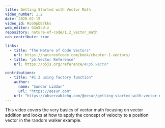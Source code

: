 ```yaml
---
title: Getting Started with Vector Math
video_number: 1.2
date: 2020-02-15
video_id: Rob0pbE7kks
web_editor: GGn5cd-z
repository: nature-of-code/1.2_vector_math
can_contribute: true

links:
  - title: "The Nature of Code Vectors"
    url: https://natureofcode.com/book/chapter-1-vectors/
  - title: "p5.Vector Reference"
    url: https://p5js.org/reference/#/p5.Vector

contributions:
  - title: "#1.2 using factory function"
    author:
      name: "Sundar Liddar"
      url: "https://eesur.com"
    url: "https://observablehq.com/@eesur/getting-started-with-vector-math"
---
```


This video covers the very basics of vector math focusing on vector addition and looks at how to apply the concept of velocity to a position vector in the random walker example. 
